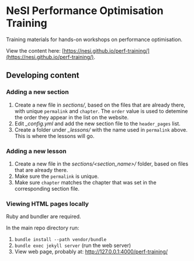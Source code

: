 # NeSI Performance Optimisation Training

Training materials for hands-on workshops on performance optimisation.

View the content here:
[https://nesi.github.io/perf-training/](https://nesi.github.io/perf-training/).

## Developing content

### Adding a new section

1. Create a new file in *sections/*, based on the files that are already
   there, with unique `permalink` and `chapter`. The `order` value is used to
   detemine the order they appear in the list on the website.
2. Edit *_config.yml* and add the new section file to the `header_pages` list.
3. Create a folder under *_lessons/* with the name used in `permalink` above.
   This is where the lessons will go.

### Adding a new lesson

1. Create a new file in the *sections/<section_name>/* folder, based on files
   that are already there.
2. Make sure the `permalink` is unique.
3. Make sure `chapter` matches the chapter that was set in the corresponding
   section file.

### Viewing HTML pages locally

Ruby and bundler are required.

In the main repo directory run:

1. `bundle install --path vendor/bundle`
2. `bundle exec jekyll server` (run the web server)
3. View web page, probably at: http://127.0.0.1:4000/perf-training/

